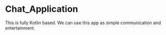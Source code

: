 # Chat_Application
This is fully Kotlin based.  We can use this app as simple communication and entertainment. 

